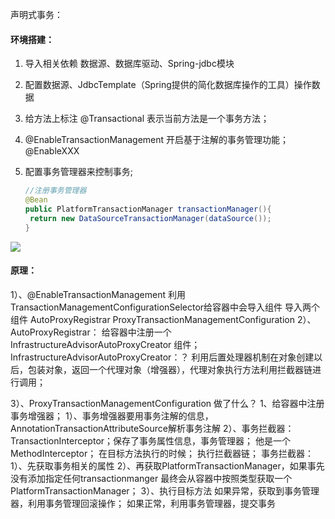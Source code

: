   声明式事务：

####   环境搭建：

1. 导入相关依赖
     		数据源、数据库驱动、Spring-jdbc模块

2. 配置数据源、JdbcTemplate（Spring提供的简化数据库操作的工具）操作数据

3. 给方法上标注 @Transactional 表示当前方法是一个事务方法；

4.  @EnableTransactionManagement 开启基于注解的事务管理功能；
     		@EnableXXX

5. 配置事务管理器来控制事务;
     	
     		

   ```java
   //注册事务管理器
   @Bean
   public PlatformTransactionManager transactionManager(){
   	return new DataSourceTransactionManager(dataSource());
   }
   ```




![](C:\Users\垫\AppData\Roaming\Typora\typora-user-images\image-20200224171625821.png)





####   原理：

  1）、@EnableTransactionManagement
  			利用TransactionManagementConfigurationSelector给容器中会导入组件
  			导入两个组件
  			AutoProxyRegistrar
  			ProxyTransactionManagementConfiguration
  2）、AutoProxyRegistrar：
  			给容器中注册一个 InfrastructureAdvisorAutoProxyCreator 组件；
  			InfrastructureAdvisorAutoProxyCreator：？
  			利用后置处理器机制在对象创建以后，包装对象，返回一个代理对象（增强器），代理对象执行方法利用拦截器链进行调用；

  3）、ProxyTransactionManagementConfiguration 做了什么？
  			1、给容器中注册事务增强器；
  				1）、事务增强器要用事务注解的信息，AnnotationTransactionAttributeSource解析事务注解
  				2）、事务拦截器：
  					TransactionInterceptor；保存了事务属性信息，事务管理器；
  					他是一个 MethodInterceptor；
  					在目标方法执行的时候；
  						执行拦截器链；
  						事务拦截器：
  							1）、先获取事务相关的属性
  							2）、再获取PlatformTransactionManager，如果事先没有添加指定任何transactionmanger
  								最终会从容器中按照类型获取一个PlatformTransactionManager；
  							3）、执行目标方法
  								如果异常，获取到事务管理器，利用事务管理回滚操作；
  								如果正常，利用事务管理器，提交事务
  		



